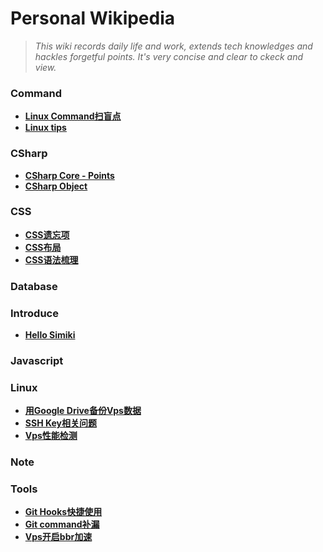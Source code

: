 # Personal Wikipedia #

> _This wiki records daily life and work, extends tech knowledges and hackles forgetful points. It's very concise and clear to ckeck and view._

### Command ###

* **[Linux Command扫盲点](posts/command/command_quick_spot.md)** 
* **[Linux tips](posts/command/tips.md)** 

### CSharp ###

* **[CSharp Core - Points](posts/csharp/csharp-core.md)** 
* **[CSharp Object](posts/csharp/csharp-object.md)** 

### CSS ###

* **[CSS遗忘项](posts/css/css_element_general_reminder.md)** 
* **[CSS布局](posts/css/css_layout.md)** 
* **[CSS语法梳理](posts/css/css_rules.md)** 

### Database ###

### Introduce ###

* **[Hello Simiki](posts/intro/hellosimiki.md)** 

### Javascript ###

### Linux ###

* **[用Google Drive备份Vps数据](posts/linux/gdrive_backup.md)** 
* **[SSH Key相关问题](posts/linux/ssh_key.md)** 
* **[Vps性能检测](posts/linux/vps_performance-check.md)** 

### Note ###

### Tools ###

* **[Git Hooks快捷使用](posts/tools/git_hooks.md)** 
* **[Git command补漏](posts/tools/git_tips.md)** 
* **[Vps开启bbr加速](posts/tools/vps_bbr.md)** 
